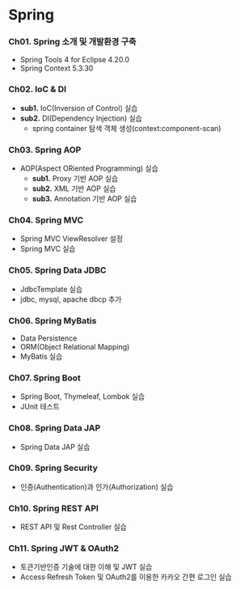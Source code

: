 # Spring
### Ch01. Spring 소개 및 개발환경 구축
- Spring Tools 4 for Eclipse 4.20.0
- Spring Context 5.3.30

### Ch02. IoC & DI
- **sub1.** IoC(Inversion of Control) 실습
- **sub2.** DI(Dependency Injection) 실습
  - spring container 탐색 객체 생성(context:component-scan)

### Ch03. Spring AOP
- AOP(Aspect ORiented Programming) 실습
  - **sub1.** Proxy 기반 AOP 실습
  - **sub2.** XML 기반 AOP 실습
  - **sub3.** Annotation 기반 AOP 실습

### Ch04. Spring MVC
- Spring MVC ViewResolver 설정
- Spring MVC 실습

### Ch05. Spring Data JDBC
- JdbcTemplate 실습
- jdbc, mysql, apache dbcp 추가

### Ch06. Spring MyBatis
- Data Persistence
- ORM(Object Relational Mapping)
- MyBatis 실습

### Ch07. Spring Boot
- Spring Boot, Thymeleaf, Lombok 실습
- JUnit 테스트

### Ch08. Spring Data JAP
- Spring Data JAP 실습

### Ch09. Spring Security
- 인증(Authentication)과 인가(Authorization) 실습

### Ch10. Spring REST API
- REST API  및 Rest Controller 실습

### Ch11. Spring JWT & OAuth2
- 토큰기반인증 기술에 대한 이해 및 JWT 실습
- Access·Refresh Token 및 OAuth2를 이용한 카카오 간편 로그인 실습

